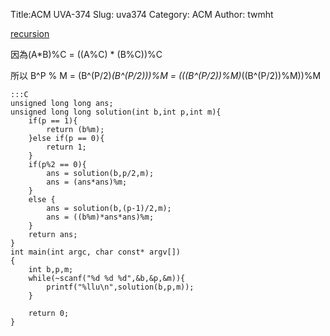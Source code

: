 Title:ACM UVA-374
Slug: uva374
Category: ACM
Author: twmht

[recursion](http://luckycat.kshs.kh.edu.tw/homework/q374.htm)

因為(A*B)%C = ((A%C) * (B%C))%C

所以 B^P % M = (B^(P/2)*(B^(P/2)))%M = (((B^(P/2))%M)*((B^(P/2))%M))%M

    :::C
    unsigned long long ans;
    unsigned long long solution(int b,int p,int m){
        if(p == 1){
            return (b%m);
        }else if(p == 0){
            return 1;
        }
        if(p%2 == 0){
            ans = solution(b,p/2,m);
            ans = (ans*ans)%m;
        }
        else {
            ans = solution(b,(p-1)/2,m);
            ans = ((b%m)*ans*ans)%m;
        }
        return ans;
    }
    int main(int argc, char const* argv[])
    {
        int b,p,m;
        while(~scanf("%d %d %d",&b,&p,&m)){
            printf("%llu\n",solution(b,p,m));
        }
        
        return 0;
    }


